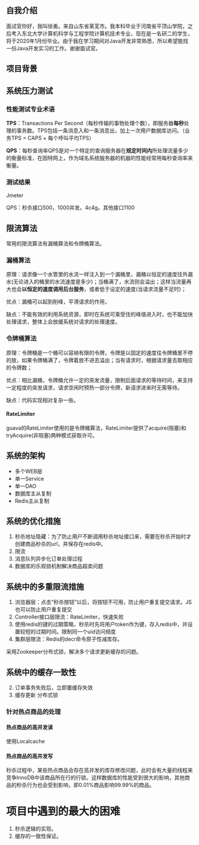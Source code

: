 ## 自我介绍

面试官你好，我叫徐勇。来自山东省莱芜市。我本科毕业于河南省平顶山学院，之后考入东北大学计算机科学与工程学院计算机技术专业，现在是一名研二的学生，将于2020年1月份毕业。由于我在学习期间对Java开发非常熟悉，所以希望能找一份Java开发实习的工作。谢谢面试官。



## 项目背景





## 系统压力测试

### 性能测试专业术语

**TPS**：Transactions Per Second（每秒传输的事物处理个数），即服务器**每秒**处理的事务数。TPS包括一条消息入和一条消息出，加上一次用户数据库访问。（业务TPS = CAPS × 每个呼叫平均TPS）

**QPS**：每秒查询率QPS是对一个特定的查询服务器在**规定时间内**所处理流量多少的衡量标准，在因特网上，作为域名系统服务器的机器的性能经常用每秒查询率来衡量。

### 测试结果

Jmeter

QPS：秒杀接口500，1000并发。4c4g。其他接口1100





## 限流算法

常用的限流算法有漏桶算法和令牌桶算法。

### 漏桶算法

原理：请求像一个水管里的水流一样注入到一个漏桶里，漏桶以恒定的速度往外漏水(无论进入的桶里的水流速度是多少)；当桶满了，水流则会溢出；这样当流量再大也会**以恒定的速度调用后台服务**，或者低于设定的速度(当请求流量不足时)；

优点：漏桶可以起到削峰，平滑请求的作用，

缺点：不能有效的利用系统资源，即时在系统可乘受住的峰值进入时，也不能加快处理请求，整体上会放缓系统对请求的处理速度。

### 令牌桶算法

原理：令牌桶是一个桶可以容纳有限的令牌，令牌是以固定的速度往令牌桶里不停的放，如果令牌桶满了，令牌着放不进去溢出；当有请求时，根据请求量去取相应的令牌数；

优点：相比漏桶，令牌桶允许一定的突发流量，限制后面请求的等待时间，来支持一定程度的突发请求，请求空闲时预热一部分令牌，新请求进来时无需等待。

缺点：代码实现相对复杂一些。

#### RateLimiter

guava的RateLimiter使用的是令牌桶算法，RateLimiter提供了acquire(阻塞)和tryAcquire(非阻塞)两种模式获取许可。



## 系统的架构

- 多个WEB层
- 单一Service
- 单一DAO
- 数据库主从复制
- Redis主从复制



## 系统的优化措施

1. 秒杀地址隐藏：为了防止用户不断调用秒杀地址接口来，需要在秒杀开始时才创建商品秒杀的url，并保存在redis中。
2. 限流
3. 消息队列异步化订单处理过程
4. 数据库的乐观锁机制解决商品超卖问题



## 系统中的多重限流措施

1. 浏览器层：点击“秒杀按钮”以后，将按钮不可用，防止用户重复提交请求。JS也可以防止用户重复提交
2. Controller接口层限流：RateLimiter，快速失败
3. 使用redis的键的过期策略，秒杀时先将用户token作为键，存入redis中，并设置较短的过期时间。限制同一个uid访问频度
4. 集群层限流：Redis的decr命令原子性减库存。





采用Zookeeper分布式锁，解决多个请求更新缓存的问题。







## 系统中的缓存一致性

2. 订单事务失败后，立即置缓存失效
3. 缓存更新
   分布式锁

















### 针对热点商品的处理

#### 热点商品的高并发读

使用Localcache



#### 热点商品的高并发写

秒杀过程中，某些热点商品会存在高并发的库存修改问题，此时会有大量的线程来竞争InnoDB中该商品所在行的行锁。这样数据库的性能受到很大的影响，其他商品的秒杀行为也会受到影响，即0.01%商品影响99.99%的商品。





# 项目中遇到的最大的困难

1. 秒杀逻辑的实现。
2. 缓存的一致性保证。